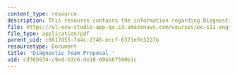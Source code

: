 ```yaml
---
content_type: resource
description: This resource contains the information regarding Diagnostic Team Proposal.
file: https://ol-ocw-studio-app-qa.s3.amazonaws.com/courses/ec-s11-engineering-capacity-in-community-based-healthcare-fall-2005/cd36b934c9edb3c6de1869bb6f590e1c_MITEC_S11F05_dlg_mod1su_fb.pdf
file_type: application/pdf
parent_uid: c6617d55-7a4c-2746-eccf-6371e7e3227b
resourcetype: Document
title: 'Diagnostic Team Proposal '
uid: cd36b934-c9ed-b3c6-de18-69bb6f590e1c
---
```

